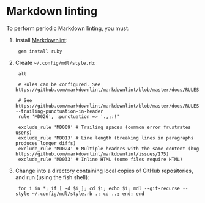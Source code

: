 # Markdown linting

To perform periodic Markdown linting, you must:

1. Install [Markdownlint](https://github.com/markdownlint/markdownlint):

        gem install ruby

1. Create `~/.config/mdl/style.rb`:

        all

        # Rules can be configured. See https://github.com/markdownlint/markdownlint/blob/master/docs/RULES.md

        # See https://github.com/markdownlint/markdownlint/blob/master/docs/RULES.md#md026---trailing-punctuation-in-header
        rule 'MD026', :punctuation => '.,;:!'

        exclude_rule 'MD009' # Trailing spaces (common error frustrates users)
        exclude_rule 'MD013' # Line length (breaking lines in paragraphs produces longer diffs)
        exclude_rule 'MD024' # Multiple headers with the same content (bug https://github.com/markdownlint/markdownlint/issues/175)
        exclude_rule 'MD033' # Inline HTML (some files require HTML)

1. Change into a directory containing local copies of GitHub repositories, and run (using the fish shell):

        for i in *; if [ -d $i ]; cd $i; echo $i; mdl --git-recurse --style ~/.config/mdl/style.rb .; cd ..; end; end
